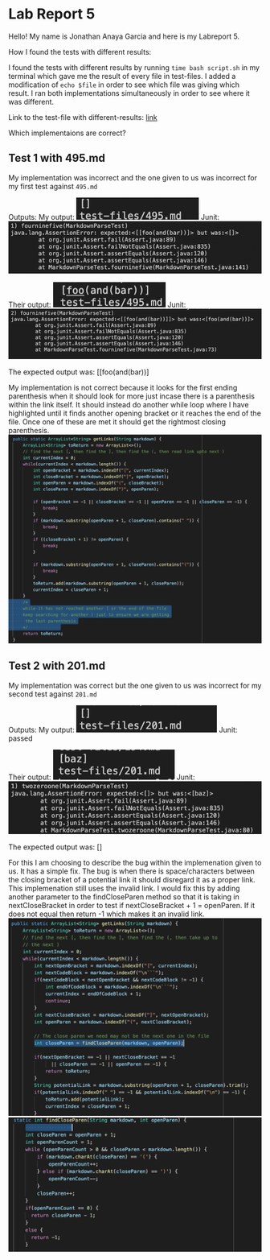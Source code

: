 # Lab Report 5
Hello! My name is Jonathan Anaya Garcia and here is my Labreport 5.

How I found the tests with different results:

I found the tests with different results by running `time bash script.sh` in my terminal which gave me the result of every file in test-files. I added a modification of `echo $file` in order to see which file was giving which result. I ran both implementations simultaneously in order to see where it was different.

Link to the test-file with different-results: [link](https://github.com/janayagarcia/markdown-parser/tree/main/test-files)

Which implementaions are correct?
## Test 1 with 495.md
My implementation was incorrect and the one given to us was incorrect for my first test against `495.md`

Outputs:
My output:
![link](my495.png)
Junit:
![link](updatemy495.png)

Their output:
![link](their495.png)
Junit:
![link](theirjunit495.png)

The expected output was: [[foo(and(bar))]

My implementation is not correct because it looks for the first ending parenthesis when it should look for more just incase there is a parenthesis within the link itself. It should instead do another while loop where I have highlighted until it finds another opening bracket or it reaches the end of the file. Once one of these are met it should get the rightmost closing parenthesis.
![link](mychange.png)

## Test 2 with 201.md
My implementation was correct but the one given to us was incorrect for my second test against `201.md`

Outputs:
My output:
![link](my201.png)
Junit:
passed

Their output:
![link](their201.png)
Junit:
![link](theirjunit201.png)

The expected output was: []

For this I am choosing to describe the bug within the implemenation given to us. It has a simple fix. The bug is when there is space/characters between the closing bracket of a potential link it should disregard it as a proper link. This implemenation still uses the invalid link. I would fix this by adding another parameter to the findCloseParen method so that it is taking in nextCloseBracket in order to test if nextCloseBracket + 1 = openParen. If it does not equal then return -1 which makes it an invalid link.
![link](theirchange1.png)
![link](theirchange2.png)
